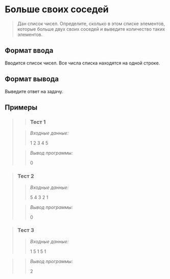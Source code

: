 # Больше своих соседей

>Дан список чисел. Определите, сколько в этом списке элементов, которые больше двух своих соседей и выведите количество таких элементов.



## Формат ввода

Вводится список чисел. Все числа списка находятся на одной строке.

## Формат вывода

Выведите ответ на задачу.

 ## Примеры
>
> >### Тест 1
>
>>*Входные данные:*
>>
>>1 2 3 4 5
>>
>>
>>
>>
>> 
>>
>>
>>
>>
>> 
> 
>>*Вывод программы:*
>>
>>0
>>

 
>### Тест 2
>
>>*Входные данные:*
>>
>>
>>
>>5 4 3 2 1
>>
>>
>> 
>>
>> 
>>
>> 
>>
>>
>>
>>
>>
>
>>*Вывод программы:*
>>
>>0
>>

>### Тест 3
>
>>*Входные данные:*
>>
>>1 5 1 5 1
>>
>>
>>
>>
>>
>>
>> 
>>
>> 
>>
>>
>>

>>*Вывод программы:*
>>
>>2
>>
>>